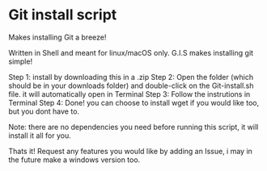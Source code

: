 # Git install script
Makes installing Git a breeze!

Written in Shell and meant for linux/macOS only. G.I.S makes installing git simple!

Step 1: install by downloading this in a .zip
Step 2: Open the folder (which should be in your downloads folder) and double-click on the Git-install.sh file. it will automatically open in Terminal
Step 3: Follow the instrutions in Terminal
Step 4: Done! you can choose to install wget if you would like too, but you dont have to.

Note: there are no dependencies you need before running this script, it will install it all for you.

Thats it! Request any features you would like by adding an Issue, i may in the future make a windows version too. 

